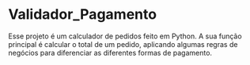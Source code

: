 # Validador_Pagamento
Esse projeto é um calculador de pedidos feito em Python. A sua função principal é calcular o total de um pedido, aplicando algumas regras de negócios para diferenciar as diferentes formas de pagamento.
